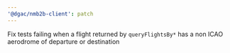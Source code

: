 ```yaml
---
'@dgac/nmb2b-client': patch
---
```


Fix tests failing when a flight returned by `queryFlightsBy*` has a non ICAO aerodrome of departure or destination
